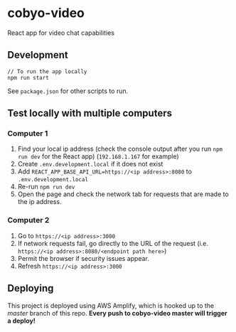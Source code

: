 # cobyo-video
React app for video chat capabilities

## Development
```
// To run the app locally
npm run start
```
See `package.json` for other scripts to run.

## Test locally with multiple computers
### Computer 1
1. Find your local ip address (check the console output after you run `npm run dev` for the React app) (`192.168.1.167` for example)
2. Create `.env.development.local` if it does not exist
3. Add `REACT_APP_BASE_API_URL=https://<ip address>:8080` to `.env.development.local`
4. Re-run `npm run dev`
5. Open the page and check the network tab for requests that are made to the ip address.

### Computer 2
1. Go to `https://<ip address>:3000`
2. If network requests fail, go directly to the URL of the request (i.e. `https://<ip address>:8080/<endpoint path here>`)
3. Permit the browser if security issues appear.
4. Refresh `https://<ip address>:3000`

## Deploying
This project is deployed using AWS Amplify, which is hooked up to the *master* branch of this repo.
**Every push to cobyo-video master will trigger a deploy!**
